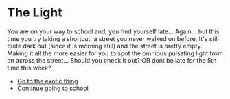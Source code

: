 # The Light 
You are on your way to school and, you find yourself late...  Again... but this time you try taking a shortcut, a street you never walked on before. It's still quite dark out (since it is morning still) and the street is pretty empty. Making it all the more easier for you to spot the omnious pulsating light from an across the street...
Should you check it out? 
OR dont be late for the 5th time this week? 
* [Go to the exotic thing](discover.md)
* [Continue going to school](school.md)